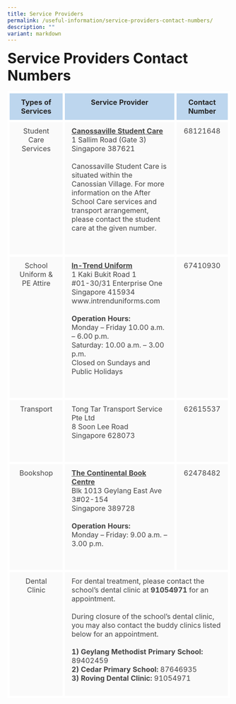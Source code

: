 ```yaml
---
title: Service Providers
permalink: /useful-information/service-providers-contact-numbers/
description: ""
variant: markdown
---
```

<font size="6"><b>Service Providers Contact Numbers</b></font><br>

<table style="border-collapse:collapse;border-spacing:0;table-layout: fixed; width: px" class="tg">
<colgroup>
<col style="width: 250px">
<col style="width: 400px">
<col style="width: 150px">
</colgroup>

<thead>
<tr>
<th style="background-color:#BDD6EE;border-color:white;border-style:solid;border-width:5px;color:#252525;font-family:;font-size:px;font-weight:;overflow:hidden;padding:10px 5px;text-align:center;vertical-align:top;word-break:normal">Types of Services</th>
<th style="background-color:#BDD6EE;border-color:white;border-style:solid;border-width:5px;color:#252525;font-family:;font-size:px;font-weight:;overflow:hidden;padding:10px 5px;text-align:center;vertical-align:top;word-break:normal">Service Provider</th>
<th style="background-color:#BDD6EE;border-color:white;border-style:solid;border-width:5px;color:#252525;font-family:;font-size:px;font-weight:;overflow:hidden;padding:10px 5px;text-align:center;vertical-align:top;word-break:normal">Contact Number</th></tr></thead>
<tbody><tr>
	<td style="background-color:#FAFAFA;border-color:white;border-style:solid;border-width:5px;color:#454545;font-family:;font-size:px;font-weight:normal;overflow:hidden;padding:10px 15px;text-align:center;vertical-align:top;word-break:normal">Student Care Services</td>
	<td style="background-color:#FAFAFA;border-color:white;border-style:solid;border-width:5px;color:#454545;font-family:;font-size:px;font-weight:normal;overflow:hidden;padding:10px 15px;text-align:left;vertical-align:top;word-break:normal">
		<b><u>Canossaville Student Care</u></b><br>
		1 Sallim Road (Gate 3)<br>
		Singapore 387621<br><br>
		Canossaville Student Care is situated within the Canossian Village. For more information on the After School Care services and transport arrangement, please contact the student care at the given number.<br><br><br></td>
	<td style="background-color:#FAFAFA;border-color:white;border-style:solid;border-width:5px;color:#454545;font-family:;font-size:px;font-weight:normal;overflow:hidden;padding:10px 15px;text-align:center;vertical-align:top;word-break:normal">68121648</td>
</tr>
<tr>
	<td style="background-color:#FAFAFA;border-color:white;border-style:solid;border-width:5px;color:#454545;font-family:;font-size:px;font-weight:normal;overflow:hidden;padding:10px 15px;text-align:center;vertical-align:top;word-break:normal">School Uniform &amp; PE Attire</td>
	<td style="background-color:#FAFAFA;border-color:white;border-style:solid;border-width:5px;color:#454545;font-family:;font-size:px;font-weight:normal;overflow:hidden;padding:10px 15px;text-align:left;vertical-align:top;word-break:normal">
	<u><b>In-Trend Uniform</b></u><br>
1 Kaki Bukit Road 1<br>
#01-30/31 Enterprise One<br>
Singapore 415934<br>
	www.intrenduniforms.com<br><br>
	<b>Operation Hours:</b><br>
	Monday – Friday 10.00 a.m. – 6.00 p.m.<br>
	Saturday: 10.00 a.m. – 3.00 p.m.<br>
	Closed on Sundays and Public Holidays<br><br><br></td>
	<td style="background-color:#FAFAFA;border-color:white;border-style:solid;border-width:5px;color:#454545;font-family:;font-size:px;font-weight:normal;overflow:hidden;padding:10px 15px;text-align:center;vertical-align:top;word-break:normal">67410930</td>
</tr>
<tr>
	<td style="background-color:#FAFAFA;border-color:white;border-style:solid;border-width:5px;color:#454545;font-family:;font-size:px;font-weight:normal;overflow:hidden;padding:10px 15px;text-align:center;vertical-align:top;word-break:normal">Transport</td>
	<td style="background-color:#FAFAFA;border-color:white;border-style:solid;border-width:5px;color:#454545;font-family:;font-size:px;font-weight:normal;overflow:hidden;padding:10px 15px;text-align:left;vertical-align:top;word-break:normal">
		Tong Tar Transport Service Pte Ltd<br>
		8 Soon Lee Road<br>
		Singapore 628073<br><br><br></td>
	<td style="background-color:#FAFAFA;border-color:white;border-style:solid;border-width:5px;color:#454545;font-family:;font-size:px;font-weight:normal;overflow:hidden;padding:10px 15px;text-align:center;vertical-align:top;word-break:normal">62615537</td>
</tr>
<tr>
	<td style="background-color:#FAFAFA;border-color:white;border-style:solid;border-width:5px;color:#454545;font-family:;font-size:px;font-weight:normal;overflow:hidden;padding:10px 15px;text-align:center;vertical-align:top;word-break:normal">Bookshop</td>
	<td style="background-color:#FAFAFA;border-color:white;border-style:solid;border-width:5px;color:#454545;font-family:;font-size:px;font-weight:normal;overflow:hidden;padding:10px 15px;text-align:;left;vertical-align:top;word-break:normal">
		<b><u>The Continental Book Centre</u></b><br>
		Blk 1013 Geylang East Ave 3#02-154<br>
		Singapore 389728<br><br>
		<b>Operation Hours:</b><br>
		Monday – Friday: 9.00 a.m. – 3.00 p.m.<br><br><br></td>
	<td style="background-color:#FAFAFA;border-color:white;border-style:solid;border-width:5px;color:#454545;font-family:;font-size:px;font-weight:normal;overflow:hidden;padding:10px 15px;text-align:center;vertical-align:top;word-break:normal">62478482</td></tr>
<tr>
	<td style="background-color:#FAFAFA;border-color:white;border-style:solid;border-width:5px;color:#454545;font-family:;font-size:px;font-weight:normal;overflow:hidden;padding:10px 15px;text-align:center;vertical-align:top;word-break:normal">Dental Clinic<br></td>
	<td style="background-color:#FAFAFA;border-color:white;border-style:solid;border-width:5px;color:#454545;font-family:;font-size:px;font-weight:normal;overflow:hidden;padding:10px 15px;text-align:left;vertical-align:top;word-break:normal" colspan="2">
		For&nbsp;dental treatment, please contact the school’s dental clinic at <b>91054971</b> for an appointment.<br><br>
During closure of the school’s dental clinic, you may also contact the buddy clinics listed below for an appointment.<br><br>
		<b>1)     Geylang Methodist Primary School:</b> 89402459<br>
		<b>2)     Cedar Primary School:</b> 87646935<br>
		<b>3)     Roving Dental Clinic:</b> 91054971<br><br>
</td>
</tr>
</tbody>
</table>

